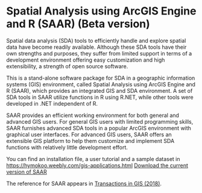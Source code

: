 # Spatial Analysis using ArcGIS Engine and R (SAAR) (Beta version)

Spatial data analysis (SDA) tools to efficiently handle and explore spatial data have become readily available. Although these SDA tools have their own strengths and purposes, they suffer from limited support in terms of a development environment offering easy customization and high extensibility, a strength of open source software. 

This is a stand-alone software package for SDA in a geographic information systems (GIS) environment, called Spatial Analysis using ArcGIS Engine and R (SAAR), which provides an integrated GIS and SDA environment. A set of SDA tools in SAAR utilize functions in R using R.NET, while other tools were developed in .NET independent of R. 

SAAR provides an efficient working environment for both general and advanced GIS users. For general GIS users with limited programming skills, SAAR furnishes advanced SDA tools in a popular ArcGIS environment with graphical user interfaces. For advanced GIS users, SAAR offers an extensible GIS platform to help them customize and implement SDA functions with relatively little development effort. 

You can find an installation file, a user tutorial and a sample dataset in https://hymokoo.weebly.com/gis-applications.html
[Download the current version of SAAR](https://www.utdallas.edu/~yxc070300/SAAR/Setup.msi)

The reference for SAAR appears in [Transactions in GIS (2018)](https://onlinelibrary.wiley.com/doi/abs/10.1111/tgis.12452).
